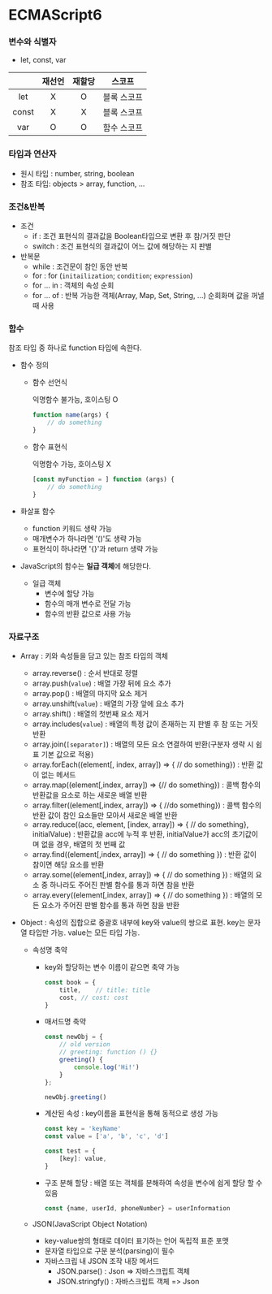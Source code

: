 # ECMAScript6

### 변수와 식별자

- let, const, var

|       | 재선언 | 재할당 |   스코프    |
| :---: | :----: | :----: | :---------: |
|  let  |   X    |   O    | 블록 스코프 |
| const |   X    |   X    | 블록 스코프 |
|  var  |   O    |   O    | 함수 스코프 |



### 타입과 연산자

- 원시 타입 : number, string, boolean
- 참조 타입: objects > array, function, ...



### 조건&반복

- 조건
  - if : 조건 표현식의 결과값을 Boolean타입으로 변환 후 참/거짓 판단
  - switch : 조건 표현식의 결과값이 어느 값에 해당하는 지 판별 
- 반복문
  - while : 조건문이 참인 동안 반복
  - for : for (`initailization`; `condition`; `expression`)
  - for ... in : 객체의 속성 순회
  - for ... of : 반복 가능한 객체(Array, Map, Set, String, ...) 순회화며 값을 꺼낼 때 사용

### 함수

참조 타입 중 하나로 function 타입에 속한다.

- 함수 정의
  - 함수 선언식 

    익명함수 불가능, 호이스팅 O

    ```javascript
    function name(args) {
        // do something
    }
    ```

  - 함수 표현식

    익명함수 가능, 호이스팅 X

    ```javascript
    [const myFunction = ] function (args) {
        // do something
    }
    ```

- 화살표 함수 

  - function 키워드 생략 가능
  - 매개변수가 하나라면 '()'도 생략 가능
  - 표현식이 하나라면 '{}'과 return 생략 가능

- JavaScript의 함수는 **일급 객체**에 해당한다.
  - 일급 객체
    - 변수에 할당 가능
    - 함수의 매개 변수로 전달 가능
    - 함수의 반환 값으로 사용 가능



### 자료구조

- Array : 키와 속성들을 담고 있는 참조 타입의 객체

  - array.reverse() : 순서 반대로 정렬
  - array.push(`value`) : 배열 가장 뒤에 요소 추가
  - array.pop() : 배열의 마지막 요소 제거
  -  array.unshift(`value`) : 배열의 가장 앞에 요소 추가
  - array.shift() : 배열의 첫번째 요소 제거
  - array.includes(`value`) : 배열의 특정 값이 존재하는 지 판별 후 참 또는 거짓 반환
  - array.join(`[separator]`) : 배열의 모든 요소 연결하여 반환(구분자 생략 시 쉼표 기본 값으로 적용)
  - array.forEach((element[, index, array]) => { // do something}) : 반환 값이 없는 메서드
  - array.map((element[,index, array]) => {// do something}) : 콜백 함수의 반환값을 요소로 하는 새로운 배열 반환
  - array.filter((element[,index, array]) => { //do something}) : 콜백 함수의 반환 값이 참인 요소들만 모아서 새로운 배열 반환
  - array.reduce((acc, element, [index, array]) => { // do something}, initialValue) : 반환값을 acc에 누적 후 반환, initialValue가  acc의 초기값이며 없을 경우, 배열의 첫 번째 값
  - array.find((element[,index, array]) => { // do something }) : 반환 값이 참이면 해당 요소를 반환
  - array.some((element[,index, array]) => { // do something }) : 배열의 요소 중 하나라도 주어진 판별 함수를 통과 하면 참을 반환
  - array.every((element[,index, array]) => { // do something }) : 배열의 모든 요소가 주어진 판별 함수를 통과 하면 참을 반환

- Object : 속성의 집합으로 중괄호 내부에 key와 value의 쌍으로 표현. key는 문자열 타입만 가능. value는 모든 타입 가능.

  - 속성명 축약

    - key와 할당하는 변수 이름이 같으면 축약 가능

      ```javascript
      const book = {
          title,	// title: title
          cost,	// cost: cost
      }
      ```

    - 매서드명 축약

      ```javascript
      const newObj = {
          // old version
          // greeting: function () {}
          greeting() {
              console.log('Hi!')
          }
      };
      
      newObj.greeting()
      ```

    - 계산된 속성 : key이름을 표현식을 통해 동적으로 생성 가능

      ```javascript
      const key = 'keyName'
      const value = ['a', 'b', 'c', 'd']
      
      const test = {
          [key]: value,
      }
      ```

    - 구조 분해 할당 : 배열 또는 객체를 분해하여 속성을 변수에 쉽게 할당 할 수 있음

      ```javascript
      const {name, userId, phoneNumber} = userInformation
      ```

  - JSON(JavaScript Object Notation)

    - key-value쌍의 형태로 데이터 표기하는 언어 독립적 표준 포맷
    - 문자열 타입으로 구문 분석(parsing)이 필수
    - 자바스크립 내 JSON 조작 내장 메서드
      - JSON.parse() : Json => 자바스크립트 객체
      - JSON.stringfy() : 자바스크립트 객체 => Json
